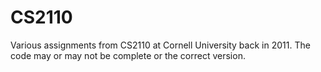 CS2110
======

Various assignments from CS2110 at Cornell University back in 2011. The code may or may not be complete or the correct version.
